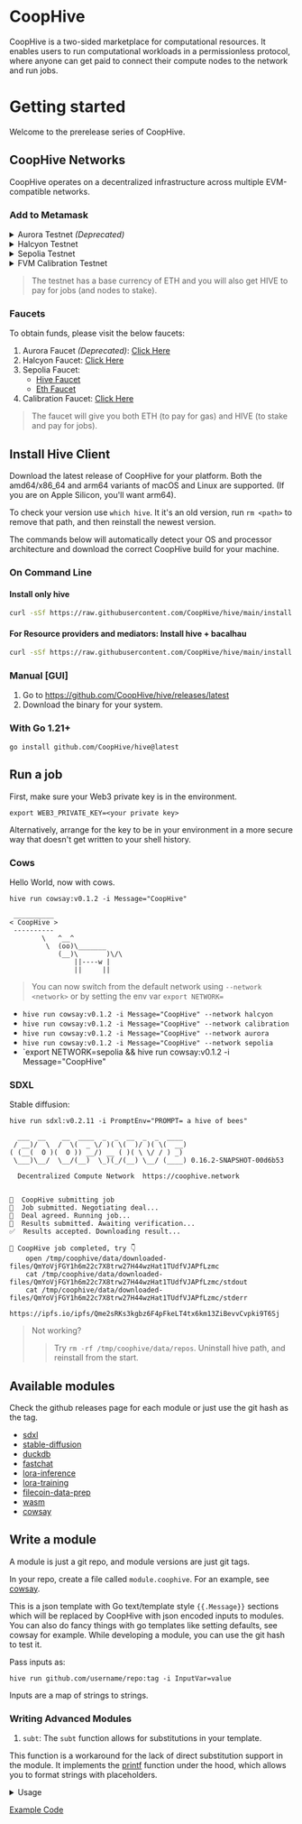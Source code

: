 # CoopHive

CoopHive is a two-sided marketplace for computational resources. It enables users to run computational workloads in a permissionless protocol, where anyone can get paid to connect
their compute nodes to the network and run jobs.


# Getting started

Welcome to the prerelease series of CoopHive.

## CoopHive Networks

CoopHive operates on a decentralized infrastructure across multiple EVM-compatible networks.

### Add to Metamask

<details>


<summary>Aurora Testnet <i>(Deprecated)</i></summary>


<pre>

Network name: Aurora Testnet


RPC URL: http://aurora.co-ophive.network:8545


Chain ID: 1337


Currency symbol: ETH


Block Explorer URL: (leave blank)

</pre>


</details>

<details>

<summary>Halcyon Testnet</summary>

<pre>
Network name: Halcyon Testnet

RPC URL: http://halcyon.co-ophive.network:8545

Chain ID: 1337

Currency symbol: ETH

Block Explorer URL: (leave blank)
</pre>

</details>

<details>
<summary>Sepolia Testnet</summary>

- [x] Visit https://chainlist.org/chain/11155111
- [x] Add to Metamask

</details>

<details>
<summary>FVM Calibration Testnet</summary>

- [x] Visit https://chainlist.org/chain/314159
- [x] Add to Metamask

</details>




> The testnet has a base currency of ETH and you will also get HIVE to pay for jobs (and nodes to stake).

### Faucets

To obtain funds, please visit the below faucets:

1. Aurora Faucet <i>(Deprecated)</i>: [Click Here](http://faucet.co-ophive.network:8080)
2. Halcyon Faucet: [Click Here](http://halcyon-faucet.co-ophive.network:8085)
3. Sepolia Faucet:
   - [Hive Faucet](http://faucet.co-ophive.network:8081)
   - [Eth Faucet](https://sepoliafaucet.com)
4. Calibration Faucet: [Click Here](http://faucet.co-ophive.network:8082)

[//]: # (3. Sepolia Faucet: [Click Here]&#40;http://faucet.co-ophive.network:8081&#41;)

> The faucet will give you both ETH (to pay for gas) and HIVE (to stake and pay for jobs).


[//]: # (### Quick start on Sepolia Testnet)

[//]: # ()

[//]: # (- [ ] Add to [Metamask]&#40;https://chainlist.org/chain/11155111&#41;)

[//]: # (- [ ] Claim ETH drips from [Faucet]&#40;https://www.alchemy.com/faucets/ethereum-sepolia&#41;)

[//]: # (- [ ] Claim HIVE drips from [Coophive Faucet]&#40;http://faucet.co-ophive.network:8081&#41;)

## Install Hive Client

Download the latest release of CoopHive for your platform. Both the amd64/x86_64 and arm64 variants of macOS and Linux
are supported. (If you are on Apple Silicon, you'll want arm64).

To check your version use `which hive`. It it's an old version, run `rm <path>` to remove that path, and then reinstall the newest version.

The commands below will automatically detect your OS and processor architecture and download the correct CoopHive build for your machine.

### On Command Line

[//]: # (1. Detect your operating system and set it as $OSNAME)

[//]: # (2. Detect your machine's architecture and set it as $OSARCH)

[//]: # (3. Download the latest production build)

[//]: # (4. Check the version)

[//]: # (5. Install `hive`)

#### Install only hive

```bash
curl -sSf https://raw.githubusercontent.com/CoopHive/hive/main/install.sh | sh -s -- hive
```

#### For Resource providers and mediators: Install hive + bacalhau

```bash
curl -sSf https://raw.githubusercontent.com/CoopHive/hive/main/install.sh | sh -s -- all
```

[//]: # (<details> )

[//]: # (<summary>Installation script for Linux and MacOS</summary>)

[//]: # ()

[//]: # (```bash)

[//]: # (OSARCH=$&#40;uname -m | awk '{if &#40;$0 ~ /arm64|aarch64/&#41; print "arm64"; else if &#40;$0 ~ /x86_64|amd64/&#41; print "amd64"; else print "unsupported_arch"}'&#41; && export OSARCH)

[//]: # (echo $OSARCH)

[//]: # (OSNAME=$&#40;uname -s | awk '{if &#40;$1 == "Darwin"&#41; print "darwin"; else if &#40;$1 == "Linux"&#41; print "linux"; else print "unsupported_os"}'&#41; && export OSNAME;)

[//]: # (echo $OSNAME)

[//]: # (version=v0.10.0)

[//]: # (curl -sSL -o hive https://github.com/CoopHive/hive/releases/download/$version/hive-$OSNAME-$OSARCH)

[//]: # (chmod +x hive)

[//]: # (./hive version)

[//]: # ()

[//]: # (sudo mv hive /usr/local/bin/hive)

[//]: # (```)

[//]: # ()

[//]: # (</details>)

### Manual [GUI]

1. Go to https://github.com/CoopHive/hive/releases/latest
2. Download the binary for your system.

### With Go 1.21+

`go install github.com/CoopHive/hive@latest`

## Run a job

First, make sure your Web3 private key is in the environment.

```
export WEB3_PRIVATE_KEY=<your private key>
```

Alternatively, arrange for the key to be in your environment in a more secure way that doesn't get written to your shell history.

### Cows

Hello World, now with cows.

```
hive run cowsay:v0.1.2 -i Message="CoopHive"
```

```stdout
 __________
< CoopHive >
 ----------
        \   ^__^
         \  (oo)\_______
            (__)\       )\/\
                ||----w |
                ||     ||
```

> You can now switch from the default network using `--network <network>` or by setting the env var `export NETWORK=`

- `hive run cowsay:v0.1.2 -i Message="CoopHive" --network halcyon`
- `hive run cowsay:v0.1.2 -i Message="CoopHive" --network calibration`
- `hive run cowsay:v0.1.2 -i Message="CoopHive" --network aurora`
- `hive run cowsay:v0.1.2 -i Message="CoopHive" --network sepolia`
- `export NETWORK=sepolia && hive run cowsay:v0.1.2 -i Message="CoopHive"

### SDXL

Stable diffusion:

```
hive run sdxl:v0.2.11 -i PromptEnv="PROMPT= a hive of bees"
```

<!--

```
hive run sdxl:v1.0.0-alpha.2 -i Prompt="a hive of bees"
```
-->

```stdout
  ___  __    __  ____  _  _  __  _  _  ____ 
 / __)/  \  /  \(  _ \/ )( \(  )/ )( \(  __)
( (__(  O )(  O )) __/) __ ( )( \ \/ / ) _) 
 \___)\__/  \__/(__)  \_)(_/(__) \__/ (____) 0.16.2-SNAPSHOT-00d6b53

  Decentralized Compute Network  https://coophive.network


🌟  CoopHive submitting job
🤝  Job submitted. Negotiating deal...
💌  Deal agreed. Running job...
🤔  Results submitted. Awaiting verification... 
✅  Results accepted. Downloading result...

🍂 CoopHive job completed, try 👇
    open /tmp/coophive/data/downloaded-files/QmYoVjFGY1h6m22c7X8trw27H44wzHat1TUdfVJAPfLzmc
    cat /tmp/coophive/data/downloaded-files/QmYoVjFGY1h6m22c7X8trw27H44wzHat1TUdfVJAPfLzmc/stdout
    cat /tmp/coophive/data/downloaded-files/QmYoVjFGY1h6m22c7X8trw27H44wzHat1TUdfVJAPfLzmc/stderr
    https://ipfs.io/ipfs/Qme2sRKs3kgbz6F4pFkeLT4tx6km13ZiBevvCvpki9T6Sj
```

> Not working?
>> Try `rm -rf /tmp/coophive/data/repos`. Uninstall hive path, and reinstall from the start.

<!--
> Didn't like the image? Try a different seed
>> hive run sdxl:v0.2.11 -i PromptEnv="PROMPT= a hive of bees" -i SeedEnv="RANDOM_SEED=16"
-->

[//]: # (## Run a node, earn HIVE)

[//]: # ()

[//]: # ()

[//]: # (```)

[//]: # (hive rp)

[//]: # (```)

[//]: # ()

[//]: # (Deploy seamlessly on linux by utilizing [these systemd configuration files]&#40;https://github.com/CoopHive/hive/tree/main/ops&#41;.)

## Available modules

Check the github releases page for each module or just use the git hash as the tag.

- [sdxl](https://github.com/CoopHive/coophive-module-sdxl)
- [stable-diffusion](https://github.com/CoopHive/coophive-module-stable-diffusion)
- [duckdb](https://github.com/CoopHive/coophive-module-duckdb)
- [fastchat](https://github.com/CoopHive/coophive-module-fastchat)
- [lora-inference](https://github.com/CoopHive/coophive-module-lora-inference)
- [lora-training](https://github.com/CoopHive/coophive-module-lora-training)
- [filecoin-data-prep](https://github.com/CoopHive/coophive-module-filecoin-data-prep)
- [wasm](https://github.com/CoopHive/coophive-module-wasm)
- [cowsay](https://github.com/CoopHive/coophive-module-cowsay)

## Write a module

A module is just a git repo, and module versions are just git tags.

In your repo, create a file called `module.coophive`. For an example, see [cowsay](https://github.com/CoopHive/coophive-module-cowsay).

This is a json template with Go text/template style `{{.Message}}` sections which will be replaced by CoopHive with json
encoded inputs to modules. You can also do fancy things with go templates like setting defaults, see cowsay for example.
While developing a module, you can use the git hash to test it.

Pass inputs as:

```
hive run github.com/username/repo:tag -i InputVar=value
```

Inputs are a map of strings to strings.

### Writing Advanced Modules

1. `subt`:
   The `subt` function allows for substitutions in your template.

This function is a workaround for the lack of direct substitution support in the module. It implements
the [printf](https://pkg.go.dev/text/template#Template.Funcs) function under the hood, which allows you to format
strings with placeholders.

<details>
  <summary> 
    Usage   
  </summary>
    The `subt` function can be used in the same way as the `printf` function in Go. You pass in a format string, followed by values that correspond to the placeholders in the format string.
    ```
    const templateText = `
    {{ subt "Hello %s" .name }}
    `
    ```
</details>

[Example Code](https://go.dev/play/p/oBgc2Cetug3)

[CoopHive]: https://coophive.network

[Aurora RPC]: http://aurora.co-ophive.network:8545

[Aurora Faucet]: http://faucet.co-ophive.network:8080

[Halcyon RPC]: http://halcyon.co-ophive.network:8545

[Halcyon Faucet]: http://halcyon-faucet.co-ophive.network:8085


